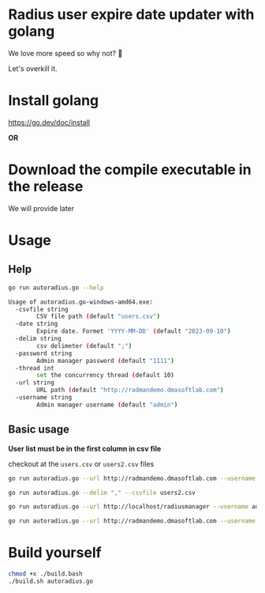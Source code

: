 # Radius user expire date updater with golang
We love more speed so why not? 🤣

Let's overkill it.

# Install golang
https://go.dev/doc/install

**OR**

# Download the compile executable in the release
We will provide later

# Usage

## Help
```bash
go run autoradius.go --help

Usage of autoradius.go-windows-amd64.exe:
  -csvfile string
        CSV file path (default "users.csv")
  -date string
        Expire date. Formet 'YYYY-MM-DD' (default "2023-09-10")
  -delim string
        csv delimeter (default ";")
  -password string
        Admin manager password (default "1111")
  -thread int
        set the concurrency thread (default 10)
  -url string
        URL path (default "http://radmandemo.dmasoftlab.com")
  -username string
        Admin manager username (default "admin")
```

## Basic usage

**User list must be in the first column in csv file**

checkout at the `users.csv` or `users2.csv` files

```bash
go run autoradius.go --url http://radmandemo.dmasoftlab.com --username admin --password 1111 --date 2023-09-02

go run autoradius.go --delim "," --csvfile users2.csv

go run autoradius.go --url http://localhost/radiusmanager --username admin --password admin --date 2023-09-30

go run autoradius.go --url http://radmandemo.dmasoftlab.com --username admin --password 1111 --date 2023-09-02 --csvfile users2.csv --delim "," --thread 15
```

# Build yourself
```bash
chmod +x ./build.bash
./build.sh autoradius.go
```